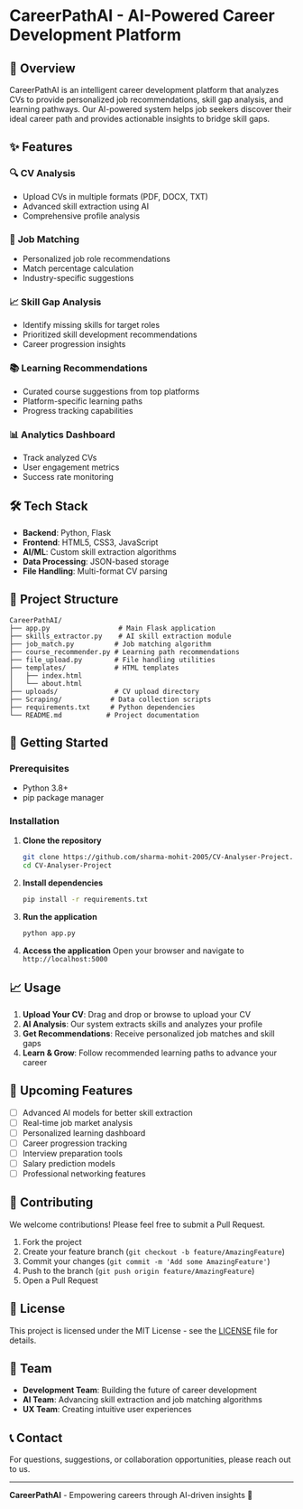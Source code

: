 # CareerPathAI - AI-Powered Career Development Platform

## 🚀 Overview

CareerPathAI is an intelligent career development platform that analyzes CVs to provide personalized job recommendations, skill gap analysis, and learning pathways. Our AI-powered system helps job seekers discover their ideal career path and provides actionable insights to bridge skill gaps.

## ✨ Features

### 🔍 **CV Analysis**
- Upload CVs in multiple formats (PDF, DOCX, TXT)
- Advanced skill extraction using AI
- Comprehensive profile analysis

### 🎯 **Job Matching**
- Personalized job role recommendations
- Match percentage calculation
- Industry-specific suggestions

### 📈 **Skill Gap Analysis**
- Identify missing skills for target roles
- Prioritized skill development recommendations
- Career progression insights

### 📚 **Learning Recommendations**
- Curated course suggestions from top platforms
- Platform-specific learning paths
- Progress tracking capabilities

### 📊 **Analytics Dashboard**
- Track analyzed CVs
- User engagement metrics
- Success rate monitoring

## 🛠️ Tech Stack

- **Backend**: Python, Flask
- **Frontend**: HTML5, CSS3, JavaScript
- **AI/ML**: Custom skill extraction algorithms
- **Data Processing**: JSON-based storage
- **File Handling**: Multi-format CV parsing

## 📂 Project Structure

```
CareerPathAI/
├── app.py                 # Main Flask application
├── skills_extractor.py    # AI skill extraction module
├── job_match.py          # Job matching algorithm
├── course_recommender.py # Learning path recommendations
├── file_upload.py        # File handling utilities
├── templates/            # HTML templates
│   ├── index.html
│   └── about.html
├── uploads/              # CV upload directory
├── Scraping/            # Data collection scripts
├── requirements.txt     # Python dependencies
└── README.md           # Project documentation
```

## 🚀 Getting Started

### Prerequisites
- Python 3.8+
- pip package manager

### Installation

1. **Clone the repository**
   ```bash
   git clone https://github.com/sharma-mohit-2005/CV-Analyser-Project.git
   cd CV-Analyser-Project
   ```

2. **Install dependencies**
   ```bash
   pip install -r requirements.txt
   ```

3. **Run the application**
   ```bash
   python app.py
   ```

4. **Access the application**
   Open your browser and navigate to `http://localhost:5000`

## 📈 Usage

1. **Upload Your CV**: Drag and drop or browse to upload your CV
2. **AI Analysis**: Our system extracts skills and analyzes your profile
3. **Get Recommendations**: Receive personalized job matches and skill gaps
4. **Learn & Grow**: Follow recommended learning paths to advance your career

## 🔮 Upcoming Features

- [ ] Advanced AI models for better skill extraction
- [ ] Real-time job market analysis
- [ ] Personalized learning dashboard
- [ ] Career progression tracking
- [ ] Interview preparation tools
- [ ] Salary prediction models
- [ ] Professional networking features

## 🤝 Contributing

We welcome contributions! Please feel free to submit a Pull Request.

1. Fork the project
2. Create your feature branch (`git checkout -b feature/AmazingFeature`)
3. Commit your changes (`git commit -m 'Add some AmazingFeature'`)
4. Push to the branch (`git push origin feature/AmazingFeature`)
5. Open a Pull Request

## 📄 License

This project is licensed under the MIT License - see the [LICENSE](LICENSE) file for details.

## 👥 Team

- **Development Team**: Building the future of career development
- **AI Team**: Advancing skill extraction and job matching algorithms
- **UX Team**: Creating intuitive user experiences

## 📞 Contact

For questions, suggestions, or collaboration opportunities, please reach out to us.

---

**CareerPathAI** - Empowering careers through AI-driven insights 🚀
